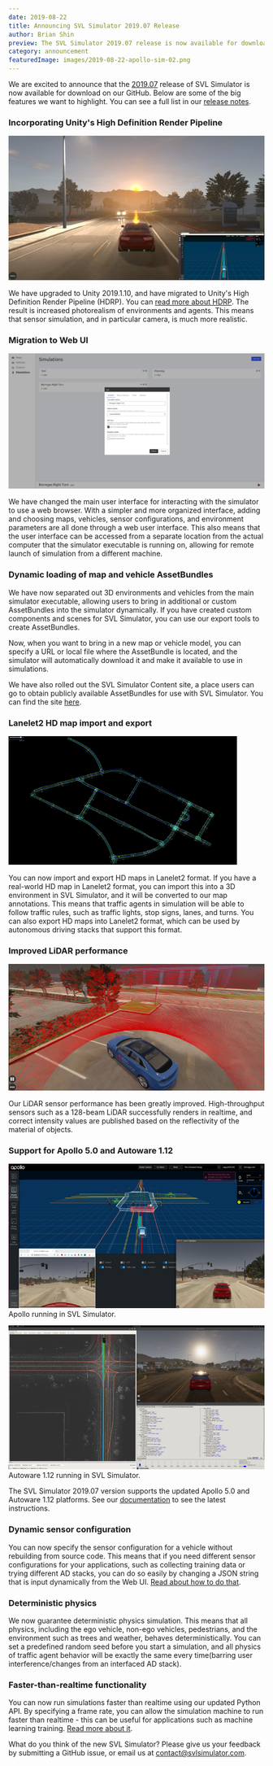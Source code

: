 ```yaml
---
date: 2019-08-22
title: Announcing SVL Simulator 2019.07 Release
author: Brian Shin
preview: The SVL Simulator 2019.07 release is now available for download on our GitHub.
category: announcement
featuredImage: images/2019-08-22-apollo-sim-02.png
---
```


We are excited to announce that the [2019.07](https://github.com/lgsvl/simulator/releases/latest) release of SVL Simulator is now available for download on our GitHub. Below are some of the big features we want to highlight. You can see a full list in our [release notes](https://www.svlsimulator.com/docs/changelog/).

### Incorporating Unity's High Definition Render Pipeline

[![Apollo Simulation](images/2019-08-22-apollo-sim-02.png)](images/full_size_images/2019-08-22-apollo-sim-02.png)

We have upgraded to Unity 2019.1.10, and have migrated to Unity's High Definition Render Pipeline (HDRP). You can [read more about HDRP](https://docs.unity3d.com/Packages/com.unity.render-pipelines.high-definition@6.9/manual/index.html). The result is increased photorealism of environments and agents. This means that sensor simulation, and in particular camera, is much more realistic.

### Migration to Web UI

[![Web UI](images/2019-08-22-web-ui-01.png)](images/full_size_images/2019-08-22-web-ui-01.png)

We have changed the main user interface for interacting with the simulator to use a web browser. With a simpler and more organized interface, adding and choosing maps, vehicles, sensor configurations, and environment parameters are all done through a web user interface. This also means that the user interface can be accessed from a separate location from the actual computer that the simulator executable is running on, allowing for remote launch of simulation from a different machine.

### Dynamic loading of map and vehicle AssetBundles

We have now separated out 3D environments and vehicles from the main simulator executable, allowing users to bring in additional or custom AssetBundles into the simulator dynamically. If you have created custom components and scenes for SVL Simulator, you can use our export tools to create AssetBundles.

Now, when you want to bring in a new map or vehicle model, you can specify a URL or local file where the AssetBundle is located, and the simulator will automatically download it and make it available to use in simulations.

We have also rolled out the SVL Simulator Content site, a place users can go to obtain publicly available AssetBundles for use with SVL Simulator. You can find the site [here](https://content.svlsimulator.com).

### Lanelet2 HD map import and export

[![Gomentum HD Map](images/2019-08-22-gomentum.png)](images/full_size_images/2019-08-22-gomentum.png)

You can now import and export HD maps in Lanelet2 format. If you have a real-world HD map in Lanelet2 format, you can import this into a 3D environment in SVL Simulator, and it will be converted to our map annotations. This means that traffic agents in simulation will be able to follow traffic rules, such as traffic lights, stop signs, lanes, and turns. You can also export HD maps into Lanelet2 format, which can be used by autonomous driving stacks that support this format.

### Improved LiDAR performance

[![Lidar Visualization](images/2019-08-22-lidar128-01.png)](images/full_size_images/2019-08-22-lidar128-01.png)

Our LiDAR sensor performance has been greatly improved. High-throughput sensors such as a 128-beam LiDAR successfully renders in realtime, and correct intensity values are published based on the reflectivity of the material of objects.

### Support for Apollo 5.0 and Autoware 1.12

[![](images/2019-08-22-apollo-sim-03.png)](images/full_size_images/2019-08-22-apollo-sim-03.png)
Apollo running in SVL Simulator.

[![](images/2019-08-22-autoware-rviz-03.png)](images/full_size_images/2019-08-22-autoware-rviz-03.png)
Autoware 1.12 running in SVL Simulator.

The SVL Simulator 2019.07 version supports the updated Apollo 5.0 and Autoware 1.12 platforms. See our [documentation](https://www.svlsimulator.com/docs) to see the latest instructions.

### Dynamic sensor configuration

You can now specify the sensor configuration for a vehicle without rebuilding from source code. This means that if you need different sensor configurations for your applications, such as collecting training data or trying different AD stacks, you can do so easily by changing a JSON string that is input dynamically from the Web UI. [Read about how to do that](https://www.svlsimulator.com/docs/).

### Deterministic physics

We now guarantee deterministic physics simulation. This means that all physics, including the ego vehicle, non-ego vehicles, pedestrians, and the environment such as trees and weather, behaves deterministically. You can set a predefined random seed before you start a simulation, and all physics of traffic agent behavior will be exactly the same every time(barring user interference/changes from an interfaced AD stack).

### Faster-than-realtime functionality

You can now run simulations faster than realtime using our updated Python API. By specifying a frame rate, you can allow the simulation machine to run faster than realtime - this can be useful for applications such as machine learning training. [Read more about it](https://www.svlsimulator.com/docs/python-api/#non-realtime-simulation).

What do you think of the new SVL Simulator? Please give us your feedback by submitting a GitHub issue, or email us at [contact@svlsimulator.com](mailto:contact@svlsimulator.com).

